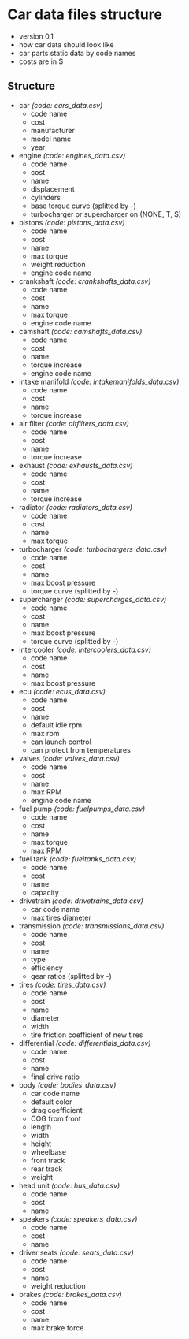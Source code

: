 # Car data files structure
- version 0.1
- how car data should look like
- car parts static data by code names
- costs are in $

## Structure
- car *(code: cars_data.csv)*
    - code name
    - cost
    - manufacturer
    - model name
    - year
- engine *(code: engines_data.csv)*
    - code name
    - cost
    - name
    - displacement
    - cylinders
    - base torque curve (splitted by -)
    - turbocharger or supercharger on (NONE, T, S)
- pistons *(code: pistons_data.csv)*
    - code name
    - cost
    - name
    - max torque
    - weight reduction
    - engine code name
- crankshaft *(code: crankshafts_data.csv)*
    - code name
    - cost
    - name
    - max torque
    - engine code name
- camshaft *(code: camshafts_data.csv)*
    - code name
    - cost
    - name
    - torque increase
    - engine code name
- intake manifold *(code: intakemanifolds_data.csv)*
    - code name
    - cost
    - name
    - torque increase
- air filter *(code: aitfilters_data.csv)*
    - code name
    - cost
    - name
    - torque increase
- exhaust *(code: exhausts_data.csv)*
    - code name
    - cost
    - name
    - torque increase
- radiator *(code: radiators_data.csv)*
    - code name
    - cost
    - name
    - max torque
- turbocharger *(code: turbochargers_data.csv)*
    - code name
    - cost
    - name
    - max boost pressure
    - torque curve (splitted by -)
- supercharger *(code: supercharges_data.csv)*
    - code name
    - cost
    - name
    - max boost pressure
    - torque curve (splitted by -)
- intercooler *(code: intercoolers_data.csv)*
    - code name
    - cost
    - name
    - max boost pressure
- ecu *(code: ecus_data.csv)*
    - code name
    - cost
    - name
    - default idle rpm
    - max rpm
    - can launch control
    - can protect from temperatures
- valves *(code: valves_data.csv)*
    - code name
    - cost
    - name
    - max RPM
    - engine code name
- fuel pump *(code: fuelpumps_data.csv)*
    - code name
    - cost
    - name
    - max torque
    - max RPM
- fuel tank *(code: fueltanks_data.csv)*
    - code name
    - cost
    - name
    - capacity
- drivetrain *(code: drivetrains_data.csv)*
    - car code name
    - max tires diameter
- transmission *(code: transmissions_data.csv)*
    - code name
    - cost
    - name
    - type
    - efficiency
    - gear ratios (splitted by -)
- tires *(code: tires_data.csv)*
    - code name
    - cost
    - name
    - diameter
    - width
    - tire friction coefficient of new tires
- differential *(code: differentials_data.csv)*
    - code name
    - cost
    - name
    - final drive ratio
- body *(code: bodies_data.csv)*
    - car code name
    - default color
    - drag coefficient
    - COG from front
    - length
    - width
    - height
    - wheelbase
    - front track
    - rear track
    - weight
- head unit  *(code: hus_data.csv)*
    - code name
    - cost
    - name
- speakers *(code: speakers_data.csv)*
    - code name
    - cost
    - name
- driver seats *(code: seats_data.csv)*
    - code name
    - cost
    - name
    - weight reduction
- brakes *(code: brakes_data.csv)*
    - code name
    - cost
    - name
    - max brake force
